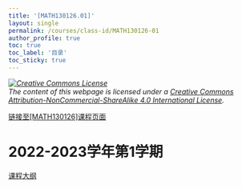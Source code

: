 ```yaml
---
title: '[MATH130126.01]'
layout: single
permalink: /courses/class-id/MATH130126-01
author_profile: true
toc: true
toc_label: '目录'
toc_sticky: true
---
```


<div class='notice--warning'>
<p><i><a rel='license' href='http://creativecommons.org/licenses/by-nc-sa/4.0/'><img alt='Creative Commons License' style='border-width:0' src='https://i.creativecommons.org/l/by-nc-sa/4.0/88x31.png' /></a><br /> The content of this webpage is licensed under a <a rel='license' href='http://creativecommons.org/licenses/by-nc-sa/4.0/'>Creative Commons Attribution-NonCommercial-ShareAlike 4.0 International License</a>.</i></p>
</div>

<a href='https://fdu-math.github.io/courses/MATH130126'>链接至[MATH130126]课程页面<a>

# 2022-2023学年第1学期

<a href='https://fdu-math.github.io/assets/docs/courses/MATH130126.01-2022-2023-1 (Encrypted).pdf'>课程大纲</a>